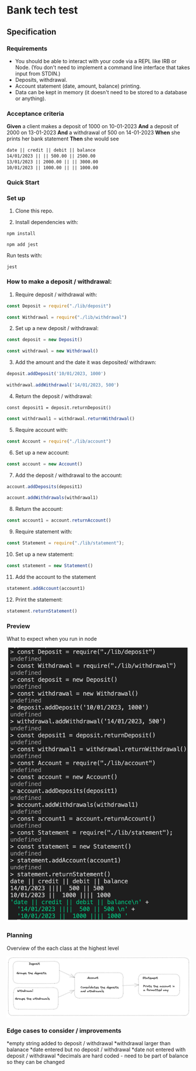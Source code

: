 # Bank tech test

## Specification

### Requirements

* You should be able to interact with your code via a REPL like IRB or Node.  (You don't need to implement a command line interface that takes input from STDIN.)
* Deposits, withdrawal.
* Account statement (date, amount, balance) printing.
* Data can be kept in memory (it doesn't need to be stored to a database or anything).

### Acceptance criteria

**Given** a client makes a deposit of 1000 on 10-01-2023
**And** a deposit of 2000 on 13-01-2023
**And** a withdrawal of 500 on 14-01-2023
**When** she prints her bank statement
**Then** she would see

```
date || credit || debit || balance
14/01/2023 || || 500.00 || 2500.00
13/01/2023 || 2000.00 || || 3000.00
10/01/2023 || 1000.00 || || 1000.00
```

### Quick Start

### Set up

1. Clone this repo.

2. Install dependencies with:
```shell
npm install
```
```shell
npm add jest
```

Run tests with:
```shell
jest
```

### How to make a deposit / withdrawal:
1. Require deposit / withdrawal with:
```js
const Deposit = require("./lib/deposit")
```
```js
const Withdrawal = require("./lib/withdrawal")
```

2. Set up a new deposit / withdrawal:
```js
const deposit = new Deposit()
```
```js
const withdrawal = new Withdrawal()
```
3. Add the  amount and the date it was deposited/ withdrawn:
```js
deposit.addDeposit('10/01/2023, 1000')
```
```js
withdrawal.addWithdrawal('14/01/2023, 500')
```
4. Return the deposit / withdrawal:
```
const deposit1 = deposit.returnDeposit()
```
```js
const withdrawal1 = withdrawal.returnWithdrawal()
```
5. Require account with:
```js
const Account = require("./lib/account")
```
6. Set up a new account:
```js
const account = new Account()
```
7. Add the deposit / withdrawal to the account:
```js
account.addDeposits(deposit1)
```
```js
account.addWithdrawals(withdrawal1)
```
8. Return the account:
```js
const account1 = account.returnAccount()
```
9. Require statement with:
```js
const Statement = require("./lib/statement");
```
10. Set up a new statement:
```js
const statement = new Statement()
```
11. Add the account to the statement
```js
statement.addAccount(account1)
```
12. Print the statement:
```js
statement.returnStatement()
```
### Preview
What to expect when you run in node

![node REPL](nodeREPL.png)

### Planning
Overview of the each class at the highest level

![planning process](planning.png)

### Edge cases to consider / improvements
*empty string added to deposit / withdrawal
*withdrawal larger than balanace
*date entered but no deposit / withdrawal
*date not entered with deposit / withdrawal
*decimals are hard coded - need to be part of  balance so they can be changed
